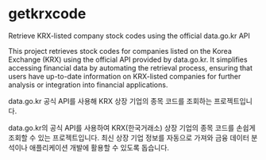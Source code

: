# getkrxcode
 Retrieve KRX-listed company stock codes using the official data.go.kr API

This project retrieves stock codes for companies listed on the Korea Exchange (KRX) using the official API provided by data.go.kr. It simplifies accessing financial data by automating the retrieval process, ensuring that users have up-to-date information on KRX-listed companies for further analysis or integration into financial applications.

data.go.kr 공식 API를 사용해 KRX 상장 기업의 종목 코드를 조회하는 프로젝트입니다.

data.go.kr의 공식 API를 사용하여 KRX(한국거래소) 상장 기업의 종목 코드를 손쉽게 조회할 수 있는 프로젝트입니다. 최신 상장 기업 정보를 자동으로 가져와 금융 데이터 분석이나 애플리케이션 개발에 활용할 수 있도록 돕습니다.